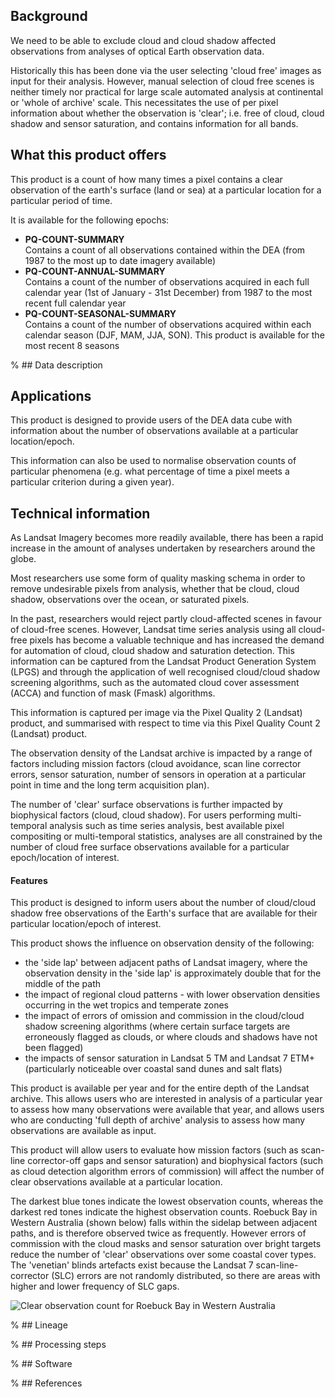 ## Background

We need to be able to exclude cloud and cloud shadow affected observations from analyses of optical Earth observation data.

Historically this has been done via the user selecting 'cloud free' images as input for their analysis. However, manual selection of cloud free scenes is neither timely nor practical for large scale automated analysis at continental or 'whole of archive' scale. This necessitates the use of per pixel information about whether the observation is 'clear'; i.e. free of cloud, cloud shadow and sensor saturation, and contains information for all bands.

## What this product offers

This product is a count of how many times a pixel contains a clear observation of the earth's surface (land or sea) at a particular location for a particular period of time.

It is available for the following epochs:

* **PQ-COUNT-SUMMARY**  
 Contains a count of all observations contained within the DEA (from 1987 to the most up to date imagery available)
* **PQ-COUNT-ANNUAL-SUMMARY**  
 Contains a count of the number of observations acquired in each full calendar year (1st of January - 31st December) from 1987 to the most recent full calendar year
* **PQ-COUNT-SEASONAL-SUMMARY**  
 Contains a count of the number of observations acquired within each calendar season (DJF, MAM, JJA, SON). This product is available for the most recent 8 seasons

% ## Data description

## Applications

This product is designed to provide users of the DEA data cube with information about the number of observations available at a particular location/epoch.

This information can also be used to normalise observation counts of particular phenomena (e.g. what percentage of time a pixel meets a particular criterion during a given year).

## Technical information

As Landsat Imagery becomes more readily available, there has been a rapid increase in the amount of analyses undertaken by researchers around the globe.

Most researchers use some form of quality masking schema in order to remove undesirable pixels from analysis, whether that be cloud, cloud shadow, observations over the ocean, or saturated pixels.

In the past, researchers would reject partly cloud-affected scenes in favour of cloud-free scenes. However, Landsat time series analysis using all cloud-free pixels has become a valuable technique and has increased the demand for automation of cloud, cloud shadow and saturation detection. This information can be captured from the Landsat Product Generation System (LPGS) and through the application of well recognised cloud/cloud shadow screening algorithms, such as the automated cloud cover assessment (ACCA) and function of mask (Fmask) algorithms.

This information is captured per image via the Pixel Quality 2 (Landsat) product, and summarised with respect to time via this Pixel Quality Count 2 (Landsat) product.

The observation density of the Landsat archive is impacted by a range of factors including mission factors (cloud avoidance, scan line corrector errors, sensor saturation, number of sensors in operation at a particular point in time and the long term acquisition plan).

The number of 'clear' surface observations is further impacted by biophysical factors (cloud, cloud shadow). For users performing multi-temporal analysis such as time series analysis, best available pixel compositing or multi-temporal statistics, analyses are all constrained by the number of cloud free surface observations available for a particular epoch/location of interest.

#### Features

This product is designed to inform users about the number of cloud/cloud shadow free observations of the Earth's surface that are available for their particular location/epoch of interest.

This product shows the influence on observation density of the following:

* the 'side lap' between adjacent paths of Landsat imagery, where the observation density in the 'side lap' is approximately double that for the middle of the path
* the impact of regional cloud patterns - with lower observation densities occurring in the wet tropics and temperate zones
* the impact of errors of omission and commission in the cloud/cloud shadow screening algorithms (where certain surface targets are erroneously flagged as clouds, or where clouds and shadows have not been flagged)
* the impacts of sensor saturation in Landsat 5 TM and Landsat 7 ETM+ (particularly noticeable over coastal sand dunes and salt flats)

This product is available per year and for the entire depth of the Landsat archive. This allows users who are interested in analysis of a particular year to assess how many observations were available that year, and allows users who are conducting 'full depth of archive' analysis to assess how many observations are available as input.

This product will allow users to evaluate how mission factors (such as scan-line corrector-off gaps and sensor saturation) and biophysical factors (such as cloud detection algorithm errors of commission) will affect the number of clear observations available at a particular location.

The darkest blue tones indicate the lowest observation counts, whereas the darkest red tones indicate the highest observation counts.  Roebuck Bay in Western Australia (shown below) falls within the sidelap between adjacent paths, and is therefore observed twice as frequently.  However errors of commission with the cloud masks and sensor saturation over bright targets reduce the number of 'clear' observations over some coastal cover types.  The 'venetian' blinds artefacts exist because the Landsat 7 scan-line-corrector (SLC) errors are not randomly distributed, so there are areas with higher and lower frequency of SLC gaps.

![Clear observation count for Roebuck Bay in Western Australia](/_files/cmi/Observation_density.png)

% ## Lineage

% ## Processing steps

% ## Software

% ## References

